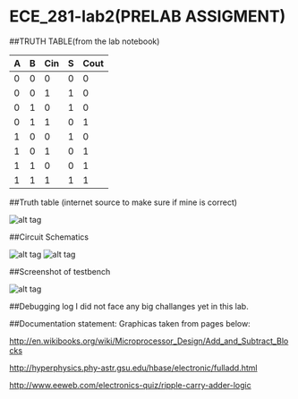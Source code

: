 ECE_281-lab2(PRELAB ASSIGMENT)
============




##TRUTH TABLE(from the lab notebook)

| A | B |Cin| S |Cout|
|---|---|---|---|----|
| 0 | 0 | 0 | 0 | 0  |
| 0 | 0 | 1 | 1 | 0  |
| 0 | 1 | 0 | 1 | 0  |
| 0 | 1 | 1 | 0 | 1  |
| 1 | 0 | 0 | 1 | 0  |
| 1 | 0 | 1 | 0 | 1  |
| 1 | 1 | 0 | 0 | 1  |
| 1 | 1 | 1 | 1 | 1  |


##Truth table (internet source to make sure if mine is correct)

![alt tag](http://s27.postimg.org/ymgnjober/fulladd.gif)

##Circuit Schematics

![alt tag](http://s12.postimg.org/r477rdkl9/300px_1_bit_full_adder_svg.png)
![alt tag](http://s9.postimg.org/dzq2mwotr/1_bit_adder_1318310926_462_207.png)


##Screenshot of testbench

![alt tag](http://s3.postimg.org/wqmnx4l9f/lab_2d_jn_testbench.png)

##Debugging log
I did not face any big challanges yet in this lab.

##Documentation statement:
Graphicas taken from pages below:

http://en.wikibooks.org/wiki/Microprocessor_Design/Add_and_Subtract_Blocks

http://hyperphysics.phy-astr.gsu.edu/hbase/electronic/fulladd.html

http://www.eeweb.com/electronics-quiz/ripple-carry-adder-logic
